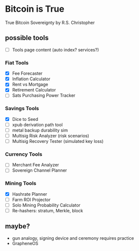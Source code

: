 <!--
Lord Jesus Christ
Son of God
Have mercy on me, a sinner
-->
# Bitcoin is True
True Bitcoin Sovereignty 
by R.S. Christopher

## possible tools
- [ ] Tools page content (auto index? services?)

### Fiat Tools 
- [X] Fee Forecaster
- [X] Inflation Calculator
- [X] Rent vs Mortgage
- [X] Retirement Calculator
- [ ] Sats Purchasing Power Tracker

### Savings Tools
- [X] Dice to Seed
- [ ] xpub derivation path tool
- [ ] metal backup durability sim
- [ ] Multisig Risk Analyzer (risk scenarios)
- [ ] Multisig Recovery Tester (simulated key loss)

### Currency Tools
- [ ] Merchant Fee Analyzer
- [ ] Sovereign Channel Planner

### Mining Tools
- [X] Hashrate Planner
- [ ] Farm ROI Projector
- [ ] Solo Mining Probability Calculator
- [ ] Re-hashers: stratum, Merkle, block

## maybe?
+ gun analogy, signing device and ceremony requires practice
+ GrapheneOS





<!--
Lord Jesus Christ
Son of God
Have mercy on me, a sinner
-->
